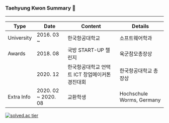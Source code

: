 ### Taehyung Kwon Summary 👋
<hr>
<div align=left>
  
| Type       | Date       | Content                                         | Details               |
|------------|------------|-------------------------------------------------|-----------------------|
| University | 2016. 03 ~ | 한국항공대학교                                  | 소프트웨어학과        |
| Awards     | 2018. 08   | 국방 START-UP 챌린지                            | 육군참모총장상      |
|            | 2020. 12   | 한국항공대학교 언택트 ICT 창업메이커톤 경진대회 | 한국항공대학교 총장상 |
| Extra Info | 2020. 02 ~ 2020. 08 | 교환학생 | Hochschule Worms, Germany |
</div>
<div align=left>
  
  [![solved.ac tier](http://mazassumnida.wtf/api/generate_badge?boj=thyung)](https://solved.ac/thyung)
</div>
